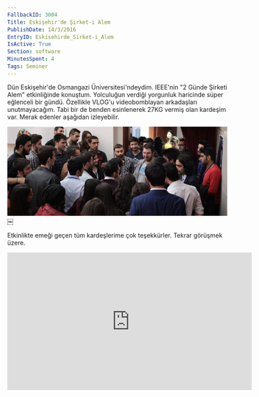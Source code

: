 ```yaml
---
FallbackID: 3004
Title: Eskişehir'de Şirket-i Alem
PublishDate: 14/3/2016
EntryID: Eskisehirde_Sirket-i_Alem
IsActive: True
Section: software
MinutesSpent: 4
Tags: Seminer
---
```

Dün Eskişehir'de Osmangazi Üniversitesi'ndeydim. IEEE'nin "2 Günde Şirketi Alem" etkinliğinde konuştum. Yolculuğun verdiği yorgunluk haricinde süper eğlenceli bir gündü. Özellikle VLOG'u videobomblayan arkadaşları unutmayacağım. Tabi bir de benden esinlenerek 27KG vermiş olan kardeşim var. Merak edenler aşağıdan izleyebilir.

![osmangazi](media/Eskisehirde_Sirket-i_Alem/osmangazi.jpg)￼

Etkinlikte emeği geçen tüm kardeşlerime çok teşekkürler. Tekrar görüşmek üzere.

<iframe width="560" height="315" src="https://www.youtube.com/embed/qjzJN_MPn_U" frameborder="0" allowfullscreen></iframe>
